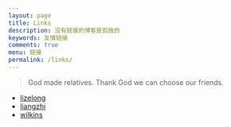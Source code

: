 ```yaml
---
layout: page
title: Links
description: 没有链接的博客是孤独的
keywords: 友情链接
comments: true
menu: 链接
permalink: /links/
---
```


> God made relatives. Thank God we can choose our friends.

* [lizelong](http://lizelong.com)
* [liangzhi](http://3maio.com)
* [wilkins](http://mazhuang.org)
